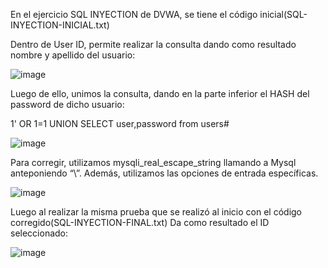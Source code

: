 En el ejercicio SQL INYECTION de DVWA, se tiene el código inicial(SQL-INYECTION-INICIAL.txt)


Dentro de User ID, permite realizar la consulta dando como resultado nombre y apellido del usuario:


![image](https://user-images.githubusercontent.com/46895869/51506909-94dbca00-1dbc-11e9-84ac-d30bc00020fb.png)

Luego de ello, unimos la consulta, dando en la parte inferior el HASH del password de dicho usuario:


1' OR 1=1 UNION SELECT user,password from users#


![image](https://user-images.githubusercontent.com/46895869/51506994-bb016a00-1dbc-11e9-96b7-e6d6dfc5caf9.png)


Para corregir, utilizamos mysqli_real_escape_string llamando a Mysql anteponiendo “\”. Además, utilizamos las opciones de entrada específicas.



![image](https://user-images.githubusercontent.com/46895869/51507034-e7b58180-1dbc-11e9-8146-5de69f496a34.png)


Luego al realizar la misma prueba que se realizó al inicio con el código corregido(SQL-INYECTION-FINAL.txt)
Da como resultado el ID seleccionado:


![image](https://user-images.githubusercontent.com/46895869/51507058-087dd700-1dbd-11e9-821b-a260a90656f6.png)


